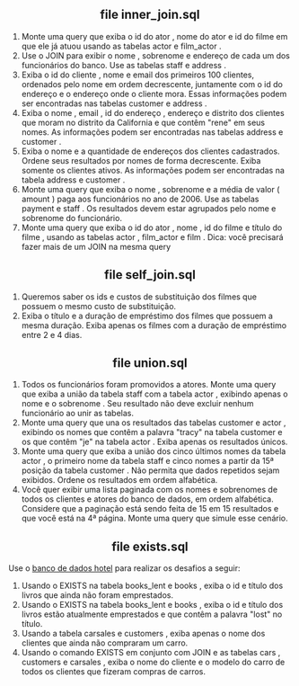 <h2 align="center">file inner_join.sql</h2>

1. Monte uma query que exiba o id do ator , nome do ator e id do filme em que ele já atuou usando as tabelas actor e film_actor .
2. Use o JOIN para exibir o nome , sobrenome e endereço de cada um dos funcionários do banco. Use as tabelas staff e address .
3. Exiba o id do cliente , nome e email dos primeiros 100 clientes, ordenados pelo nome em ordem decrescente, juntamente com o id do endereço e o endereço onde o cliente mora. Essas informações podem ser encontradas nas tabelas customer e address .
4. Exiba o nome , email , id do endereço , endereço e distrito dos clientes que moram no distrito da California e que contêm "rene" em seus nomes. As informações podem ser encontradas nas tabelas address e customer .
5. Exiba o nome e a quantidade de endereços dos clientes cadastrados. Ordene seus resultados por nomes de forma decrescente. Exiba somente os clientes ativos. As informações podem ser encontradas na tabela address e customer .
6. Monte uma query que exiba o nome , sobrenome e a média de valor ( amount ) paga aos funcionários no ano de 2006. Use as tabelas payment e staff . Os resultados devem estar agrupados pelo nome e sobrenome do funcionário.
7. Monte uma query que exiba o id do ator , nome , id do filme e título do filme , usando as tabelas actor , film_actor e film . Dica: você precisará fazer mais de um JOIN na mesma query

<h2 align="center">file self_join.sql</h2>

1. Queremos saber os ids e custos de substituição dos filmes que possuem o mesmo custo de substituição.
2. Exiba o título e a duração de empréstimo dos filmes que possuem a mesma duração. Exiba apenas os filmes com a duração de empréstimo entre 2 e 4 dias.

<h2 align="center">file union.sql</h2>

1. Todos os funcionários foram promovidos a atores. Monte uma query que exiba a união da tabela staff com a tabela actor , exibindo apenas o nome e o sobrenome . Seu resultado não deve excluir nenhum funcionário ao unir as tabelas.
2. Monte uma query que una os resultados das tabelas customer e actor , exibindo os nomes que contêm a palavra "tracy" na tabela customer e os que contêm "je" na tabela actor . Exiba apenas os resultados únicos.
3. Monte uma query que exiba a união dos cinco últimos nomes da tabela actor , o primeiro nome da tabela staff e cinco nomes a partir da 15ª posição da tabela customer . Não permita que dados repetidos sejam exibidos. Ordene os resultados em ordem alfabética.
4. Você quer exibir uma lista paginada com os nomes e sobrenomes de todos os clientes e atores do banco de dados, em ordem alfabética. Considere que a paginação está sendo feita de 15 em 15 resultados e que você está na 4ª página. Monte uma query que simule esse cenário.

<h2 align="center">file exists.sql</h2>
<p>Use o <a href="https://s3.us-east-2.amazonaws.com/assets.app.betrybe.com/back-end/sql/hotel-6969e872405a203072b3d984f5fbdea8.sql">banco de dados hotel</a> para realizar os desafios a seguir:</p>

1. Usando o EXISTS na tabela books_lent e books , exiba o id e título dos livros que ainda não foram emprestados.
2. Usando o EXISTS na tabela books_lent e books , exiba o id e título dos livros estão atualmente emprestados e que contêm a palavra "lost" no título.
3. Usando a tabela carsales e customers , exiba apenas o nome dos clientes que ainda não compraram um carro.
4. Usando o comando EXISTS em conjunto com JOIN e as tabelas cars , customers e carsales , exiba o nome do cliente e o modelo do carro de todos os clientes que fizeram compras de carros.